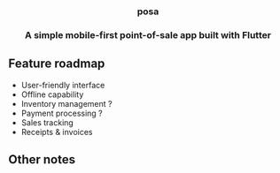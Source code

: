 <h3 align="center">posa<h3>

<p align="center">A simple mobile-first point-of-sale app built with Flutter</p>

## Feature roadmap

- User-friendly interface
- Offline capability
- Inventory management ?
- Payment processing ?
- Sales tracking
- Receipts & invoices

<!-- This project is a starting point for a Flutter application.

A few resources to get you started if this is your first Flutter project:

- [Lab: Write your first Flutter app](https://docs.flutter.dev/get-started/codelab)
- [Cookbook: Useful Flutter samples](https://docs.flutter.dev/cookbook)
- [Firebase setup for flutter](https://firebase.google.com/docs/flutter/setup?hl=en&platform=android)

For help getting started with Flutter development, view the
[online documentation](https://docs.flutter.dev/), which offers tutorials,
samples, guidance on mobile development, and a full API reference. -->

## Other notes
